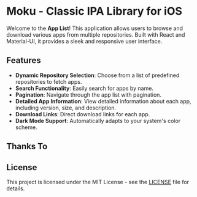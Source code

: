 # Moku - Classic IPA Library for iOS

Welcome to the **App List**! This application allows users to browse and download various apps from multiple repositories. Built with React and Material-UI, it provides a sleek and responsive user interface.

## Features

- **Dynamic Repository Selection**: Choose from a list of predefined repositories to fetch apps.
- **Search Functionality**: Easily search for apps by name.
- **Pagination**: Navigate through the app list with pagination.
- **Detailed App Information**: View detailed information about each app, including version, size, and description.
- **Download Links**: Direct download links for each app.
- **Dark Mode Support**: Automatically adapts to your system's color scheme.

## Thanks To


## License

This project is licensed under the MIT License - see the [LICENSE](LICENSE) file for details.